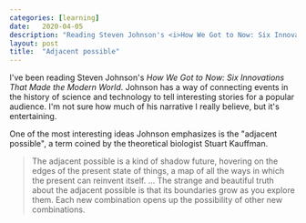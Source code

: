 ```yaml
---
categories: [learning]
date:   2020-04-05
description: "Reading Steven Johnson's <i>How We Got to Now: Six Innovations That Made the Modern World</i>"
layout: post
title:  "Adjacent possible"
---
```


I've been reading Steven Johnson's _How We Got to Now: Six Innovations That Made the Modern World_. Johnson has a way of connecting events in the history of science and technology to tell interesting stories for a popular audience. I'm not sure how much of his narrative I really believe, but it's entertaining.

One of the most interesting ideas Johnson emphasizes is the "adjacent possible", a term coined by the theoretical biologist Stuart Kauffman.

> The adjacent possible is a kind of shadow future, hovering on the edges of the present state of things, a map of all the ways in which the present can reinvent itself. ... The strange and beautiful truth about the adjacent possible is that its boundaries grow as you explore them. Each new combination opens up the possibility of other new combinations.
 